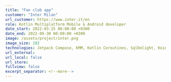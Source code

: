 ```yaml
---
title: "Fan club app"
customer: "Inter Milan"
url_customer: https://www.inter.it/en
role: Kotlin Multiplatform Mobile & Android developer
date_start: 2022-03-25 00:00:00 +0300
date_end: 2022-09-30 00:00:00 +0300
image: /assets/project/inter.png
image_size: 192
technologies: Jetpack Compose, KMM, Kotlin Coroutines, SqlDelight, Koin, Ktor, Polyglot, Moko-Resources
url_external:
url_local: false
url_store:
fullview: false
excerpt_separator: <!--more-->
---
```

